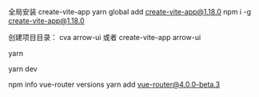 全局安装 create-vite-app
yarn global add create-vite-app@1.18.0
npm i -g create-vite-app@1.18.0

创建项目目录：
cva arrow-ui 或者 create-vite-app arrow-ui


yarn

yarn dev

npm info vue-router versions
yarn add vue-router@4.0.0-beta.3